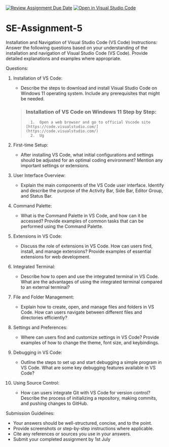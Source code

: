 [![Review Assignment Due Date](https://classroom.github.com/assets/deadline-readme-button-24ddc0f5d75046c5622901739e7c5dd533143b0c8e959d652212380cedb1ea36.svg)](https://classroom.github.com/a/XoLGRbHq)
[![Open in Visual Studio Code](https://classroom.github.com/assets/open-in-vscode-718a45dd9cf7e7f842a935f5ebbe5719a5e09af4491e668f4dbf3b35d5cca122.svg)](https://classroom.github.com/online_ide?assignment_repo_id=15226141&assignment_repo_type=AssignmentRepo)

# SE-Assignment-5

Installation and Navigation of Visual Studio Code (VS Code)
Instructions:
Answer the following questions based on your understanding of the installation and navigation of Visual Studio Code (VS Code). Provide detailed explanations and examples where appropriate.

Questions:

1.  Installation of VS Code:

    - Describe the steps to download and install Visual Studio Code on Windows 11 operating system. Include any prerequisites that might be needed.

    > ### Installation of VS Code on Windows 11 Step by Step:
    >
    >       1.  Open a web browser and go to official Vscode site [https://code.visualstudio.com/](https://code.visualstudio.com/)
    >       2.  Ug

2.  First-time Setup:

    - After installing VS Code, what initial configurations and settings should be adjusted for an optimal coding environment? Mention any important settings or extensions.

3.  User Interface Overview:

    - Explain the main components of the VS Code user interface. Identify and describe the purpose of the Activity Bar, Side Bar, Editor Group, and Status Bar.

4.  Command Palette:

    - What is the Command Palette in VS Code, and how can it be accessed? Provide examples of common tasks that can be performed using the Command Palette.

5.  Extensions in VS Code:

    - Discuss the role of extensions in VS Code. How can users find, install, and manage extensions? Provide examples of essential extensions for web development.

6.  Integrated Terminal:

    - Describe how to open and use the integrated terminal in VS Code. What are the advantages of using the integrated terminal compared to an external terminal?

7.  File and Folder Management:

    - Explain how to create, open, and manage files and folders in VS Code. How can users navigate between different files and directories efficiently?

8.  Settings and Preferences:

    - Where can users find and customize settings in VS Code? Provide examples of how to change the theme, font size, and keybindings.

9.  Debugging in VS Code:

    - Outline the steps to set up and start debugging a simple program in VS Code. What are some key debugging features available in VS Code?

10. Using Source Control:
    - How can users integrate Git with VS Code for version control? Describe the process of initializing a repository, making commits, and pushing changes to GitHub.

Submission Guidelines:

- Your answers should be well-structured, concise, and to the point.
- Provide screenshots or step-by-step instructions where applicable.
- Cite any references or sources you use in your answers.
- Submit your completed assignment by 1st July

